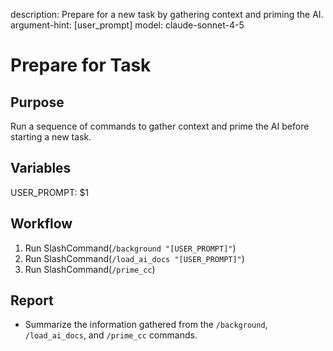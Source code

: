 description: Prepare for a new task by gathering context and priming the AI.
argument-hint: [user_prompt]
model: claude-sonnet-4-5

# Prepare for Task

## Purpose
Run a sequence of commands to gather context and prime the AI before starting a new task.

## Variables
USER_PROMPT: $1

## Workflow
1. Run SlashCommand(`/background "[USER_PROMPT]"`)
2. Run SlashCommand(`/load_ai_docs "[USER_PROMPT]"`)
3. Run SlashCommand(`/prime_cc`)

## Report
- Summarize the information gathered from the `/background`, `/load_ai_docs`, and `/prime_cc` commands.
